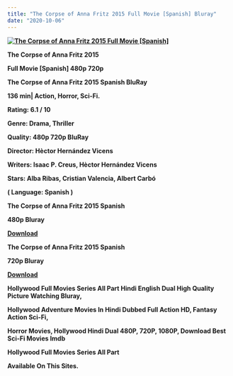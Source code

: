 ```yaml
---
title: "The Corpse of Anna Fritz 2015 Full Movie [Spanish] Bluray"
date: "2020-10-06"
---
```


[**![The Corpse of Anna Fritz 2015  Full Movie [Spanish] ](https://1.bp.blogspot.com/-RUXlI0AWdqQ/X0Hqv9HkYxI/AAAAAAAAEic/JqlTFqs0ULcILMapn0vNx-H2bdFu6QOfgCLcBGAsYHQ/s1600/images{2deb609f52c527dc8b4fbab26c6d0bae2964b23de7178cabf97238dc1868ff55}252837{2deb609f52c527dc8b4fbab26c6d0bae2964b23de7178cabf97238dc1868ff55}2529.webp "The Corpse of Anna Fritz 2015  Full Movie [Spanish] ")**](https://1.bp.blogspot.com/-RUXlI0AWdqQ/X0Hqv9HkYxI/AAAAAAAAEic/JqlTFqs0ULcILMapn0vNx-H2bdFu6QOfgCLcBGAsYHQ/s1600/images{2deb609f52c527dc8b4fbab26c6d0bae2964b23de7178cabf97238dc1868ff55}252837{2deb609f52c527dc8b4fbab26c6d0bae2964b23de7178cabf97238dc1868ff55}2529.webp)

 **The Corpse of Anna Fritz 2015**

**Full Movie \[Spanish\] 480p 720p** 

**The Corpse of Anna Fritz 2015 Spanish BluRay**

**136 min| Action, Horror, Sci-Fi.**

**Rating: 6.1 / 10** 

**Genre: Drama, Thriller**

**Quality: 480p 720p BluRay**

**Director: Hèctor Hernández Vicens**

**Writers: Isaac P. Creus, Hèctor Hernández Vicens**

**Stars: Alba Ribas, Cristian Valencia, Albert Carbó**

 **( Language: Spanish )**

 **The Corpse of Anna Fritz 2015 Spanish** 

**480p Bluray**

[**Download**](https://www.indishare.org/u4h2hadvn9ys)

 **The Corpse of Anna Fritz 2015 Spanish** 

**720p Bluray**

[**Download**](https://streamtape.com/v/JbjxzJkv27tjKKj)

**Hollywood Full Movies Series All Part Hindi English Dual High Quality Picture Watching Bluray,**

 **Hollywood Adventure Movies In Hindi Dubbed Full Action HD, Fantasy Action Sci-Fi,**

**Horror Movies, Hollywood Hindi Dual 480P, 720P, 1080P, Download Best Sci-Fi Movies Imdb** 

**Hollywood Full Movies Series All Part**

**Available On This Sites.**
